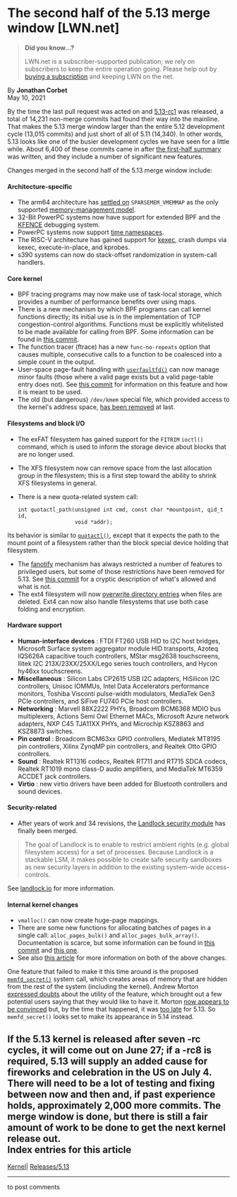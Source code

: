 # The second half of the 5.13 merge window [LWN.net]

> **Did you know...?**
> 
> LWN.net is a subscriber-supported publication; we rely on subscribers to keep the entire operation going. Please help out by [buying a subscription](/Promo/nst-nag4/subscribe) and keeping LWN on the net. 

By **Jonathan Corbet**  
May 10, 2021 

By the time the last pull request was acted on and [5.13-rc1](/ml/linux-kernel/CAHk-=wiWTU+=wK9pv_YG01rXSqApCS_oY+78Ztz5-ORH5a-kvg@mail.gmail.com/) was released, a total of 14,231 non-merge commits had found their way into the mainline. That makes the 5.13 merge window larger than the entire 5.12 development cycle (13,015 commits) and just short of all of 5.11 (14,340). In other words, 5.13 looks like one of the busier development cycles we have seen for a little while. About 6,400 of these commits came in after [the first-half summary](/Articles/854536/) was written, and they include a number of significant new features. 

Changes merged in the second half of the 5.13 merge window include: 

#### Architecture-specific

  * The arm64 architecture has [settled on](https://git.kernel.org/linus/782276b4d0ad) `SPARSEMEM_VMEMMAP` as the only supported [memory-management model](/Articles/789304/). 
  * 32-Bit PowerPC systems now have support for extended BPF and the [KFENCE](/Articles/835542/) debugging system. 
  * PowerPC systems now support [time namespaces](/Articles/766089/). 
  * The RISC-V architecture has gained support for [kexec](https://man7.org/linux/man-pages/man2/kexec_file_load.2.html), crash dumps via kexec, execute-in-place, and kprobes. 
  * s390 systems can now do stack-offset randomization in system-call handlers. 



#### Core kernel

  * BPF tracing programs may now make use of task-local storage, which provides a number of performance benefits over using maps. 
  * There is a new mechanism by which BPF programs can call kernel functions directly; its initial use is in the implementation of TCP congestion-control algorithms. Functions must be explicitly whitelisted to be made available for calling from BPF. Some information can be found in [this commit](https://git.kernel.org/linus/e6ac2450d6de). 
  * The function tracer (ftrace) has a new `func-no-repeats` option that causes multiple, consecutive calls to a function to be coalesced into a simple count in the output. 
  * User-space page-fault handling with [`userfaultfd()`](https://man7.org/linux/man-pages/man2/userfaultfd.2.html) can now manage minor faults (those where a valid page exists but a valid page-table entry does not). See [this commit](https://git.kernel.org/linus/7677f7fd8be7) for information on this feature and how it is meant to be used. 
  * The old (but dangerous) `/dev/kmem` special file, which provided access to the kernel's address space, [has been removed](/Articles/851531/) at last. 



#### Filesystems and block I/O

  * The exFAT filesystem has gained support for the `FITRIM` `ioctl()` command, which is used to inform the storage device about blocks that are no longer used. 
  * The XFS filesystem now can remove space from the last allocation group in the filesystem; this is a first step toward the ability to shrink XFS filesystems in general. 
  * There is a new quota-related system call: 
        
        int quotactl_path(unsigned int cmd, const char *mountpoint, qid_t id,
            		      void *addr);
        

Its behavior is similar to [`quotactl()`](https://man7.org/linux/man-pages/man2/quotactl.2.html), except that it expects the path to the mount point of a filesystem rather than the block special device holding that filesystem. 
  * The [fanotify](https://man7.org/linux/man-pages/man7/fanotify.7.html) mechanism has always restricted a number of features to privileged users, but some of those restrictions have been removed for 5.13. See [this commit](https://git.kernel.org/linus/7cea2a3c505e) for a cryptic description of what's allowed and what is not. 
  * The ext4 filesystem will now [overwrite directory entries](/Articles/854054/) when files are deleted. Ext4 can now also handle filesystems that use both case folding and encryption. 




#### Hardware support

  * **Human-interface devices** : FTDI FT260 USB HID to I2C host bridges, Microsoft Surface system aggregator module HID transports, Azoteq IQS626A capacitive touch controllers, MStar msg2638 touchscreens, Ilitek I2C 213X/23XX/25XX/Lego series touch controllers, and Hycon hy46xx touchscreens. 
  * **Miscellaneous** : Silicon Labs CP2615 USB I2C adapters, HiSilicon I2C controllers, Unisoc IOMMUs, Intel Data Accelerators performance monitors, Toshiba Visconti pulse-width modulators, MediaTek Gen3 PCIe controllers, and SiFive FU740 PCIe host controllers. 
  * **Networking** : Marvell 88X2222 PHYs, Broadcom BCM6368 MDIO bus multiplexers, Actions Semi Owl Ethernet MACs, Microsoft Azure network adapters, NXP C45 TJA11XX PHYs, and Microchip KSZ8863 and KSZ8873 switches. 
  * **Pin control** : Broadcom BCM63xx GPIO controllers, Mediatek MT8195 pin controllers, Xilinx ZynqMP pin controllers, and Realtek Otto GPIO controllers. 
  * **Sound** : Realtek RT1316 codecs, Realtek RT711 and RT715 SDCA codecs, Realtek RT1019 mono class-D audio amplifiers, and MediaTek MT6359 ACCDET jack controllers. 
  * **Virtio** : new virtio drivers have been added for Bluetooth controllers and sound devices. 



#### Security-related

  * After years of work and 34 revisions, the [Landlock security module](/Articles/703876/) has finally been merged. 

> The goal of Landlock is to enable to restrict ambient rights (e.g. global filesystem access) for a set of processes. Because Landlock is a stackable LSM, it makes possible to create safe security sandboxes as new security layers in addition to the existing system-wide access-controls. 

See [landlock.io](https://landlock.io/) for more information. 




#### Internal kernel changes

  * `vmalloc()` can now create huge-page mappings. 
  * There are some new functions for allocating batches of pages in a single call: `alloc_pages_bulk()` and `alloc_pages_bulk_array()`. Documentation is scarce, but some information can be found in [this commit](https://git.kernel.org/linus/387ba26fb1cb) and [this one](https://git.kernel.org/linus/0f87d9d30f21). 
  * See also [this article](/Articles/855226/) for more information on both of the above changes. 



One feature that failed to make it this time around is the proposed [`memfd_secret()`](/Articles/835342/) system call, which creates areas of memory that are hidden from the rest of the system (including the kernel). Andrew Morton [expressed doubts](/ml/linux-kernel/20210505120806.abfd4ee657ccabf2f221a0eb@linux-foundation.org/) about the utility of the feature, which brought out a few potential users saying that they would like to have it. Morton [now appears to be convinced](/ml/linux-mm/20210506180126.03e1baee7ca52bedb6cc6003@linux-foundation.org/) but, by the time that happened, it was [too late](/ml/linux-mm/CAHk-=wjHOZk_WdgsHQ2U+y5GGMWc+Psfc3jAzd4FJC9bQh7ApA@mail.gmail.com/) for 5.13. So `memfd_secret()` looks set to make its appearance in 5.14 instead. 

If the 5.13 kernel is released after seven -rc cycles, it will come out on June 27; if a -rc8 is required, 5.13 will supply an added cause for fireworks and celebration in the US on July 4. There will need to be a lot of testing and fixing between now and then and, if past experience holds, approximately 2,000 more commits. The merge window is done, but there is still a fair amount of work to be done to get the next kernel release out.  
Index entries for this article  
---  
[Kernel](/Kernel/Index)| [Releases/5.13](/Kernel/Index#Releases-5.13)  
  


* * *

to post comments 
